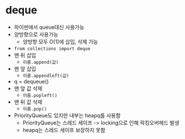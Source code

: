 # deque

- 파이썬에서 queue대신 사용가능
- 양방향으로 사용가능
  - 양방향 모두 O(1)에 삽입, 삭제 가능
- `from collections import deque`
- 맨 뒤 삽입
  - `이름.append(값)`
- 맨 앞 삽입
  - `이름.appendleft(값)`
- q = dequeue()
- 맨 앞 값 삭제
  - `이름.popleft()`
- 맨 뒤 값 삭제
  - `이름.pop()`
- PriorityQueue도 있지만 내부는 heapq를 사용함
  - PriorityQueue는 스레드 세이프 -> locking으로 인해 락킹오버헤드 발생
  - heapq는 스레드 세이프 보장하지 못함